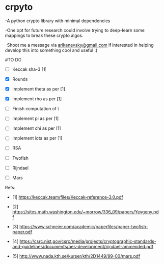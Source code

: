 # crpyto
-A python crypto library with minimal dependencies

-One opt for future research could involve trying to deep-learn some mappings to break these crypto algos.

-Shoot me a message via arikanevsky@gmail.com if interested in helping develop this into something cool and useful :)

#TO DO
- [ ] Keccak sha-3 [1]
  
 - [X] Rounds
  
  - [X] Implement theta as per [1]
          
  - [X] Implement rho as per [1] 
          
   - [ ] Finish computation of t 
          
  - [ ] Implement pi as per [1]
          
  - [ ] Implement chi as per [1]
          
  - [ ] Implement iota as per [1]

- [ ] RSA
- [ ] Twofish
- [ ] Rijndael
- [ ] Mars

Refs:

- [1] https://keccak.team/files/Keccak-reference-3.0.pdf

- [2] https://sites.math.washington.edu/~morrow/336_09/papers/Yevgeny.pdf

- [3] https://www.schneier.com/academic/paperfiles/paper-twofish-paper.pdf

- [4] https://csrc.nist.gov/csrc/media/projects/cryptographic-standards-and-guidelines/documents/aes-development/rijndael-ammended.pdf

- [5] http://www.nada.kth.se/kurser/kth/2D1449/99-00/mars.pdf
